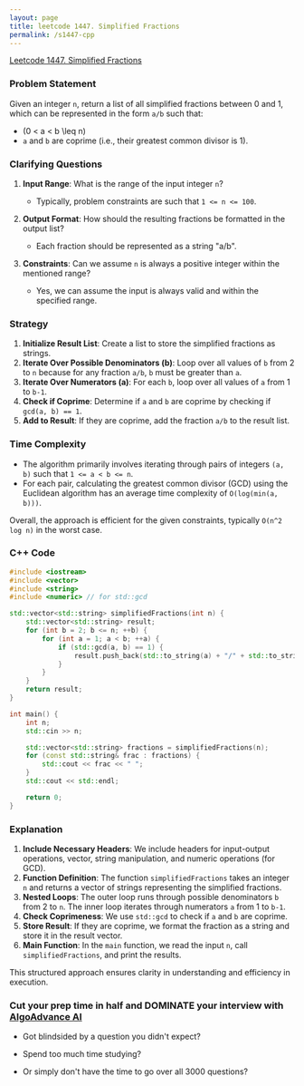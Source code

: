 ```yaml
---
layout: page
title: leetcode 1447. Simplified Fractions
permalink: /s1447-cpp
---
```

[Leetcode 1447. Simplified Fractions](https://algoadvance.github.io/algoadvance/l1447)
### Problem Statement

Given an integer `n`, return a list of all simplified fractions between 0 and 1, which can be represented in the form `a/b` such that:
- \(0 < a < b \leq n\)
- `a` and `b` are coprime (i.e., their greatest common divisor is 1).


### Clarifying Questions
1. **Input Range**: What is the range of the input integer `n`? 
   - Typically, problem constraints are such that `1 <= n <= 100`.

2. **Output Format**: How should the resulting fractions be formatted in the output list?
   - Each fraction should be represented as a string "a/b".

3. **Constraints**: Can we assume `n` is always a positive integer within the mentioned range?
   - Yes, we can assume the input is always valid and within the specified range.

### Strategy

1. **Initialize Result List**: Create a list to store the simplified fractions as strings.
2. **Iterate Over Possible Denominators (b)**: Loop over all values of `b` from 2 to `n` because for any fraction `a/b`, `b` must be greater than `a`.
3. **Iterate Over Numerators (a)**: For each `b`, loop over all values of `a` from 1 to `b-1`.
4. **Check if Coprime**: Determine if `a` and `b` are coprime by checking if `gcd(a, b) == 1`.
5. **Add to Result**: If they are coprime, add the fraction `a/b` to the result list.

### Time Complexity

- The algorithm primarily involves iterating through pairs of integers `(a, b)` such that `1 <= a < b <= n`.
- For each pair, calculating the greatest common divisor (GCD) using the Euclidean algorithm has an average time complexity of `O(log(min(a, b)))`.

Overall, the approach is efficient for the given constraints, typically `O(n^2 log n)` in the worst case.

### C++ Code

```cpp
#include <iostream>
#include <vector>
#include <string>
#include <numeric> // for std::gcd

std::vector<std::string> simplifiedFractions(int n) {
    std::vector<std::string> result;
    for (int b = 2; b <= n; ++b) {
        for (int a = 1; a < b; ++a) {
            if (std::gcd(a, b) == 1) {
                result.push_back(std::to_string(a) + "/" + std::to_string(b));
            }
        }
    }
    return result;
}

int main() {
    int n;
    std::cin >> n;

    std::vector<std::string> fractions = simplifiedFractions(n);
    for (const std::string& frac : fractions) {
        std::cout << frac << " ";
    }
    std::cout << std::endl;

    return 0;
}
```

### Explanation

1. **Include Necessary Headers**: We include headers for input-output operations, vector, string manipulation, and numeric operations (for GCD).
2. **Function Definition**: The function `simplifiedFractions` takes an integer `n` and returns a vector of strings representing the simplified fractions.
3. **Nested Loops**: The outer loop runs through possible denominators `b` from 2 to `n`. The inner loop iterates through numerators `a` from 1 to `b-1`.
4. **Check Coprimeness**: We use `std::gcd` to check if `a` and `b` are coprime.
5. **Store Result**: If they are coprime, we format the fraction as a string and store it in the result vector.
6. **Main Function**: In the `main` function, we read the input `n`, call `simplifiedFractions`, and print the results.

This structured approach ensures clarity in understanding and efficiency in execution.


### Cut your prep time in half and DOMINATE your interview with [AlgoAdvance AI](https://algoAdvance.com)

- Got blindsided by a question you didn't expect?

- Spend too much time studying?

- Or simply don't have the time to go over all 3000 questions?

